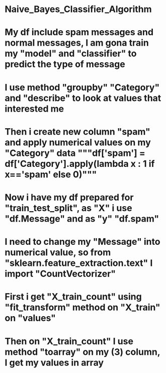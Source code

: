 # Naive_Bayes_Classifier_Algorithm
# My df include spam messages and normal messages, I am gona train my "model" and "classifier" to predict the type of message
# I use method "groupby" "Category" and "describe" to look at values that interested me
# Then i create new column "spam" and apply numerical values on my "Category" data """df['spam'] = df['Category'].apply(lambda x : 1 if x=='spam' else 0)"""
# Now i have my df prepared for "train_test_split", as "X" i use "df.Message" and as "y" "df.spam"
# I need to change my "Message" into numerical value, so from "sklearn.feature_extraction.text" I import "CountVectorizer"
# First i get "X_train_count" using "fit_transform" method on "X_train" on "values"
# Then on "X_train_count" I use method "toarray" on my (3) column, I get my values in array
